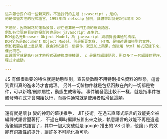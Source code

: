 ```yaml
---

這次報告要介紹一些新東西，不過我們的主題 javascript ，是的，
他是個蠻古老的程式語言，1995年由 netscap 發明，具體來說就是跟我同年 XD

不過呢，因為網路的蓬勃發展，現在也算是一門主流的網頁語言。
例如各位現在看到的投影片也是用 javascript 產生的。
BOM全名是Browser Object Model，為 javascript 與瀏覽器溝通的橋樑。
DOM全名是Document Object Model，則是網頁本身， HTML 是描述這個模型的文件，
例如我要在紙上畫蘋果，我會對紙進行一個操作，就是加上蘋果，然後用 html 格式記錄下來，
僅此而已。
直譯語言就是執行時才將程式碼轉換成機械碼， c 是屬於編譯語言，所以多了一套編譯的程序，
程式才能動。

---
```


JS 有個很重要的特性就是動態型別，宣告變數時不用特別指名資料的型態，這會到資料真的進來時才會處理。
另外一切皆物件就是包括函數在內的一切都是物件，可以新增/刪除屬性，動態生成等等。
事件觸發這比較不一樣，就是指事件被觸發時程式才會開始執行，而事件通常就是使用者點滑鼠這類。

---

還有就是讓 js 變的神奇的幕後推手， JIT 技術。在過去直譯式語言的效能完全被編譯式語言壓著打，
不過在即時編譯技術出來之後，執意語言的效能不再是遠遠落後編譯式語言了，其中一個大突破就是
google 推出的 V8 引擎，他讓 js 的效能有飛躍性的提升，讓許多不可能化為可能。
